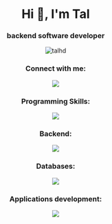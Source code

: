 <h1 align="center">Hi 👋, I'm Tal</h1>
<h3 align="center">backend software developer</h3>

<p align="center"> <img src="https://komarev.com/ghpvc/?username=talhd&label=Profile%20views&color=0e75b6&style=flat" alt="talhd" /> </p>

<h3 align="center">Connect with me:</h3>
<p align="center">
<a href="https://linkedin.com/in/tal-hadad-794108162" target="blank"><img src="https://skillicons.dev/icons?i=linkedin"></a>
</p>


<h3 align="center">Programming Skills:</h3>
<p align="center">
  <a href="https://skillicons.dev">
    <img src="https://skillicons.dev/icons?i=java,js,python,cpp,html" />
  </a>
</p>

<h3 align="center">Backend:</h3>
<p align="center">
  <a href="https://skillicons.dev">
    <img src="https://skillicons.dev/icons?i=nodejs,express,django,spring" />
  </a>
</p>

<h3 align="center">Databases:</h3>
<p align="center">
  <a href="https://skillicons.dev">
    <img src="https://skillicons.dev/icons?i=sqlite,mysql,mongodb,firebase" />
  </a>
</p>

<h3 align="center">Applications development:</h3>
<p align="center">
  <a href="https://skillicons.dev">
    <img src="https://skillicons.dev/icons?i=androidstudio" />
  </a>
</p>
